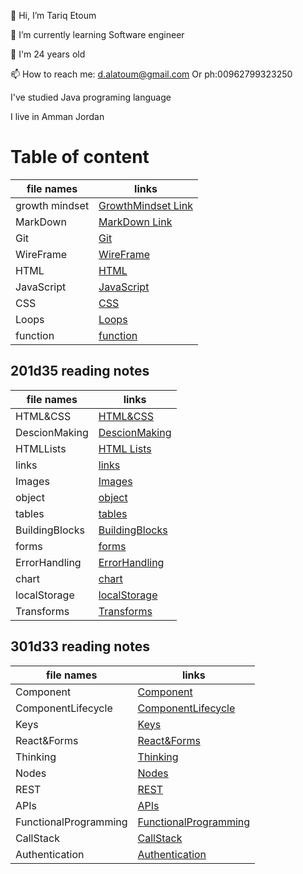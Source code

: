 👋 Hi, I’m Tariq Etoum

🌱 I’m currently learning Software engineer

💞️ I'm 24 years old

📫 How to reach me: d.alatoum@gmail.com Or ph:00962799323250

I've studied Java programing language

I live in Amman Jordan

# Table of content 

file names   | links
----------- | ------------
growth mindset | [GrowthMindset Link](https://tariqkjm7.github.io/Reading-notes/growthMindset)
MarkDown | [MarkDown Link](https://tariqkjm7.github.io/Reading-notes/Markdown)
Git | [Git](https://tariqkjm7.github.io/Reading-notes/git)
WireFrame|[WireFrame](https://tariqkjm7.github.io/Reading-notes/Wireframe)
HTML | [HTML](https://tariqkjm7.github.io/Reading-notes/HTML)
JavaScript| [JavaScript](https://tariqkjm7.github.io/Reading-notes/JavaScript)
CSS | [CSS](https://tariqkjm7.github.io/Reading-notes/CSS)
Loops |[Loops](https://tariqkjm7.github.io/Reading-notes/Loops)
function | [function](https://tariqkjm7.github.io/Reading-notes/function)




## 201d35 reading notes 

file names   | links
------------ | -------------
HTML&CSS | [HTML&CSS](https://tariqkjm7.github.io/Reading-notes/HTML&CSS)
DescionMaking | [DescionMaking](https://tariqkjm7.github.io/Reading-notes/DescionMaking)
HTMLLists | [HTML Lists](https://tariqkjm7.github.io/Reading-notes/HTMLLists)
links |[links](https://tariqkjm7.github.io/Reading-notes/links)
Images | [Images](https://tariqkjm7.github.io/Reading-notes/Images)
object | [object](https://tariqkjm7.github.io/Reading-notes/object)
tables | [tables](https://tariqkjm7.github.io/Reading-notes/tables)
BuildingBlocks | [BuildingBlocks](https://tariqkjm7.github.io/Reading-notes/BuildingBlocks)
forms | [forms](https://tariqkjm7.github.io/Reading-notes/forms)
ErrorHandling | [ErrorHandling](https://tariqkjm7.github.io/Reading-notes/ErrorHandling)
chart | [chart](https://tariqkjm7.github.io/Reading-notes/chart)
localStorage |[localStorage](https://tariqkjm7.github.io/Reading-notes/localStorage)
Transforms | [Transforms](https://tariqkjm7.github.io/Reading-notes/Transforms)


## 301d33 reading notes 


file names   | links
----------- | ------------
Component | [Component](https://tariqkjm7.github.io/Reading-notes/Component)
ComponentLifecycle | [ComponentLifecycle](https://tariqkjm7.github.io/Reading-notes/ComponentLifecycle)
Keys |[Keys](https://tariqkjm7.github.io/Reading-notes/Keys)
React&Forms | [React&Forms](https://tariqkjm7.github.io/Reading-notes/React&Forms)
Thinking | [Thinking](https://tariqkjm7.github.io/Reading-notes/Thinking)
Nodes | [Nodes](https://tariqkjm7.github.io/Reading-notes/Nodes)
REST | [REST](https://tariqkjm7.github.io/Reading-notes/REST)
APIs | [APIs](https://tariqkjm7.github.io/Reading-notes/APIs)
FunctionalProgramming | [FunctionalProgramming](https://tariqkjm7.github.io/Reading-notes/FunctionalProgramming)
CallStack | [CallStack](https://tariqkjm7.github.io/Reading-notes/CallStack)
Authentication |[Authentication](https://tariqkjm7.github.io/Reading-notes/Authentication)
